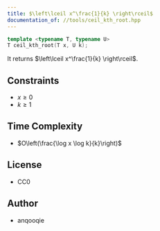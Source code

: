 ```yaml
---
title: $\left\lceil x^\frac{1}{k} \right\rceil$
documentation_of: //tools/ceil_kth_root.hpp
---
```


```cpp
template <typename T, typename U>
T ceil_kth_root(T x, U k);
```

It returns $\left\lceil x^\frac{1}{k} \right\rceil$.

## Constraints
- $x \geq 0$
- $k \geq 1$

## Time Complexity
- $O\left(\frac{\log x \log k}{k}\right)$

## License
- CC0

## Author
- anqooqie
